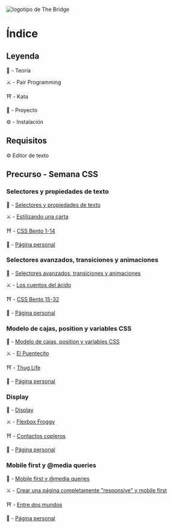![logotipo de The Bridge](https://user-images.githubusercontent.com/27650532/77754601-e8365180-702b-11ea-8bed-5bc14a43f869.png  "logotipo de The Bridge")

# Índice

## Leyenda

:scroll: - Teoría

:crossed_swords: - Pair Programming

:shinto_shrine: - Kata

:european_castle: - Proyecto

:gear: - Instalación

## Requisitos

:gear: Editor de texto

## Precurso - Semana CSS

<!-- ### Lunes -->
### Selectores y propiedades de texto

:scroll: - [Selectores y propiedades de texto](selectores_propiedades_texto.md)

:crossed_swords: - [Estilizando una carta](https://github.com/TheBridge-FullStackDeveloper/css-pp-estilizando-carta)

:shinto_shrine: - [CSS Bento 1-14](https://flukeout.github.io)

:european_castle: - [Página personal](https://github.com/TheBridge-FullStackDeveloper/proyectos-pagina-personal)

<!-- ###  Martes -->
###  Selectores avanzados, transiciones y animaciones

:scroll: - [Selectores avanzados, transiciones y animaciones](selectores_avanzados_transiciones_animaciones.md)

:crossed_swords: - [Los cuentos del ácido](https://github.com/TheBridge-FullStackDeveloper/css-pp-los-cuentos-del-acido)

:shinto_shrine: - [CSS Bento 15-32](https://flukeout.github.io)

:european_castle: - [Página personal](https://github.com/TheBridge-FullStackDeveloper/proyectos-pagina-personal)


<!-- ### Miércoles -->
### Modelo de cajas, position y variables CSS

:scroll: - [Modelo de cajas, position y variables CSS](box_model_position_var.md)

:crossed_swords: - [El Puentecito](https://github.com/TheBridge-FullStackDeveloper/css-pp-el-puentecito)

:shinto_shrine: - [Thug Life](https://github.com/TheBridge-FullStackDeveloper/css-kata-thug-life)

:european_castle: - [Página personal](https://github.com/TheBridge-FullStackDeveloper/proyectos-pagina-personal)


<!-- ### Jueves -->
### Display

:scroll: - [Display](display.md)

:crossed_swords: - [Flexbox Froggy](https://flexboxfroggy.com/#es)

:shinto_shrine: - [Contactos copleros](https://github.com/TheBridge-FullStackDeveloper/css-kata-contactos-copleros)

:european_castle: - [Página personal](https://github.com/TheBridge-FullStackDeveloper/proyectos-pagina-personal)


<!-- ### Viernes -->
### Mobile first y @media queries

:scroll: - [Mobile first y @media queries](responsive.md)

:crossed_swords: - [Crear una página completamente "responsive" y mobile first](https://github.com/TheBridge-FullStackDeveloper/css-pp-responsive)

:shinto_shrine: - [Entre dos mundos](https://github.com/TheBridge-FullStackDeveloper/css-kata-entre-dos-mundos)

:european_castle: - [Página personal](https://github.com/TheBridge-FullStackDeveloper/proyectos-pagina-personal)
